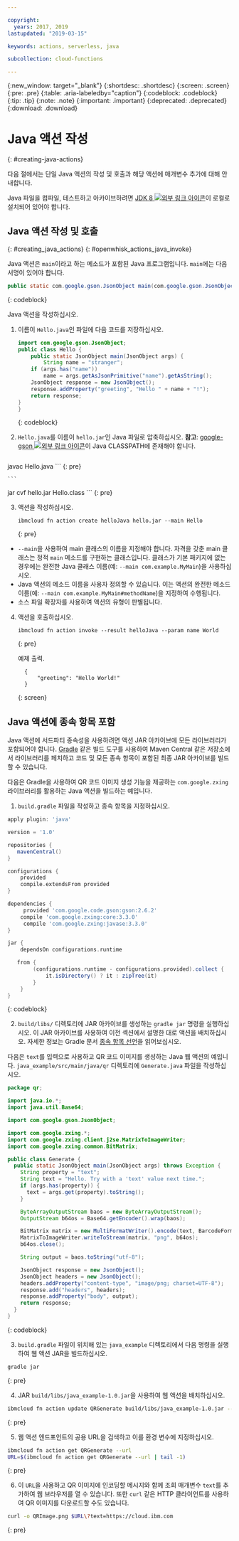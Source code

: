 ```yaml
---

copyright:
  years: 2017, 2019
lastupdated: "2019-03-15"

keywords: actions, serverless, java

subcollection: cloud-functions

---
```


{:new_window: target="_blank"}
{:shortdesc: .shortdesc}
{:screen: .screen}
{:pre: .pre}
{:table: .aria-labeledby="caption"}
{:codeblock: .codeblock}
{:tip: .tip}
{:note: .note}
{:important: .important}
{:deprecated: .deprecated}
{:download: .download}

# Java 액션 작성
{: #creating-java-actions}

다음 절에서는 단일 Java 액션의 작성 및 호출과 해당 액션에 매개변수 추가에 대해 안내합니다.

Java 파일을 컴파일, 테스트하고 아카이브하려면 [JDK 8 ![외부 링크 아이콘](../icons/launch-glyph.svg "외부 링크 아이콘")](http://openjdk.java.net/install)이 로컬로 설치되어 있어야 합니다.

## Java 액션 작성 및 호출
{: #creating_java_actions}
{: #openwhisk_actions_java_invoke}

Java 액션은 `main`이라고 하는 메소드가 포함된 Java 프로그램입니다. `main`에는 다음 서명이 있어야 합니다.

```java
public static com.google.gson.JsonObject main(com.google.gson.JsonObject);
```
{: codeblock}

Java 액션을 작성하십시오.

1. 이름이 `Hello.java`인 파일에 다음 코드를 저장하십시오.

    ```java
    import com.google.gson.JsonObject;
    public class Hello {
        public static JsonObject main(JsonObject args) {
            String name = "stranger";
        if (args.has("name"))
            name = args.getAsJsonPrimitive("name").getAsString();
        JsonObject response = new JsonObject();
        response.addProperty("greeting", "Hello " + name + "!");
        return response;
    }
    }
    ```
    {: codeblock}

2. `Hello.java`를 이름이 `hello.jar`인 Java 파일로 압축하십시오. **참고**: [google-gson ![외부 링크 아이콘](../icons/launch-glyph.svg "외부 링크 아이콘")](https://github.com/google/gson)이 Java CLASSPATH에 존재해야 합니다.

    ```
javac Hello.java
    ```
    {: pre}

    ```
jar cvf hello.jar Hello.class
    ```
    {: pre}

3. 액션을 작성하십시오.

    ```
    ibmcloud fn action create helloJava hello.jar --main Hello
    ```
    {: pre}

  * `--main`을 사용하여 main 클래스의 이름을 지정해야 합니다. 자격을 갖춘 main 클래스는 정적 `main` 메소드를 구현하는 클래스입니다. 클래스가 기본 패키지에 없는 경우에는 완전한 Java 클래스 이름(예: `--main com.example.MyMain`)을 사용하십시오.
  * Java 액션의 메소드 이름을 사용자 정의할 수 있습니다. 이는 액션의 완전한 메소드 이름(예: `--main com.example.MyMain#methodName`)을 지정하여 수행됩니다.
  * 소스 파일 확장자를 사용하여 액션의 유형이 판별됩니다. 

4. 액션을 호출하십시오.

    ```
    ibmcloud fn action invoke --result helloJava --param name World
    ```
    {: pre}

    예제 출력. 

    ```
      {
          "greeting": "Hello World!"
      }
    ```
    {: screen}

## Java 액션에 종속 항목 포함

Java 액션에 서드파티 종속성을 사용하려면 액션 JAR 아카이브에 모든 라이브러리가 포함되어야 합니다.
[Gradle](https://gradle.org) 같은 빌드 도구를 사용하여 Maven Central 같은 저장소에서 라이브러리를 페치하고 코드 및 모든 종속 항목이 포함된 최종 JAR 아카이브를 빌드할 수 있습니다.

다음은 Gradle을 사용하여 QR 코드 이미지 생성 기능을 제공하는 `com.google.zxing` 라이브러리를 활용하는 Java 액션을 빌드하는 예입니다.

1. `build.gradle` 파일을 작성하고 종속 항목을 지정하십시오. 

  ```gradle
  apply plugin: 'java'

  version = '1.0'

  repositories {
     mavenCentral()
  }

  configurations {
      provided
      compile.extendsFrom provided
  }

  dependencies {
       provided 'com.google.code.gson:gson:2.6.2'
      compile 'com.google.zxing:core:3.3.0'
       compile 'com.google.zxing:javase:3.3.0'
  }

  jar {
      dependsOn configurations.runtime

     from {
          (configurations.runtime - configurations.provided).collect {
              it.isDirectory() ? it : zipTree(it)
          }
      }
  }
  ```
{: codeblock}

2. `build/libs/` 디렉토리에 JAR 아카이브를 생성하는 `gradle jar` 명령을 실행하십시오.
이 JAR 아카이브를 사용하여 이전 섹션에서 설명한 대로 액션을 배치하십시오.
자세한 정보는 Gradle 문서 [종속 항목 선언](https://docs.gradle.org/current/userguide/declaring_dependencies.html#declaring_dependencies)을 읽어보십시오.

다음은 `text`를 입력으로 사용하고 QR 코드 이미지를 생성하는 Java 웹 액션의 예입니다. `java_example/src/main/java/qr` 디렉토리에 `Generate.java` 파일을 작성하십시오. 

  ```java
  package qr;

  import java.io.*;
  import java.util.Base64;

  import com.google.gson.JsonObject;

  import com.google.zxing.*;
  import com.google.zxing.client.j2se.MatrixToImageWriter;
  import com.google.zxing.common.BitMatrix;

  public class Generate {
    public static JsonObject main(JsonObject args) throws Exception {
      String property = "text";
      String text = "Hello. Try with a 'text' value next time.";
      if (args.has(property)) {
        text = args.get(property).toString();
      }

      ByteArrayOutputStream baos = new ByteArrayOutputStream();
      OutputStream b64os = Base64.getEncoder().wrap(baos);

      BitMatrix matrix = new MultiFormatWriter().encode(text, BarcodeFormat.QR_CODE, 300, 300);
      MatrixToImageWriter.writeToStream(matrix, "png", b64os);
      b64os.close();

      String output = baos.toString("utf-8");

      JsonObject response = new JsonObject();
      JsonObject headers = new JsonObject();
      headers.addProperty("content-type", "image/png; charset=UTF-8");
      response.add("headers", headers);
      response.addProperty("body", output);
      return response;
    }
  }
  ```
{: codeblock}

3. `build.gradle` 파일이 위치해 있는 `java_example` 디렉토리에서 다음 명령을 실행하여 웹 액션 JAR을 빌드하십시오. 

  ```bash
  gradle jar
  ```
{: pre}

4. JAR `build/libs/java_example-1.0.jar`을 사용하여 웹 액션을 배치하십시오.

  ```bash
  ibmcloud fn action update QRGenerate build/libs/java_example-1.0.jar --main qr.Generate -m 128 --web true
  ```
{: pre}

5. 웹 액션 엔드포인트의 공용 URL을 검색하고 이를 환경 변수에 지정하십시오.

  ```bash
  ibmcloud fn action get QRGenerate --url
  URL=$(ibmcloud fn action get QRGenerate --url | tail -1)
  ```
{: pre}

6. 이 `URL`을 사용하고 QR 이미지에 인코딩할 메시지와 함께 조회 매개변수 `text`를 추가하여 웹 브라우저를 열 수 있습니다. 또한 `curl` 같은 HTTP 클라이언트를 사용하여 QR 이미지를 다운로드할 수도 있습니다.

  ```bash
  curl -o QRImage.png $URL\?text=https://cloud.ibm.com
  ```
{: pre}
